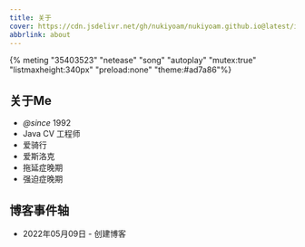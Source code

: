 ```yaml
---
title: 关于
cover: https://cdn.jsdelivr.net/gh/nukiyoam/nukiyoam.github.io@latest/images/cover/about-cover.jpeg
abbrlink: about
---
```


{% meting "35403523" "netease" "song" "autoplay" "mutex:true" "listmaxheight:340px" "preload:none" "theme:#ad7a86"%}

## 关于Me

- *@since* 1992
- Java CV 工程师
- 爱骑行
- 爱斯洛克
- 拖延症晚期
- 强迫症晚期

## 博客事件轴

- 2022年05月09日 - 创建博客
